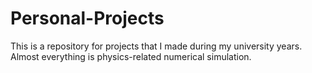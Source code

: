 # Personal-Projects
This is a repository for projects that I made during my university years. Almost everything is physics-related numerical simulation.
